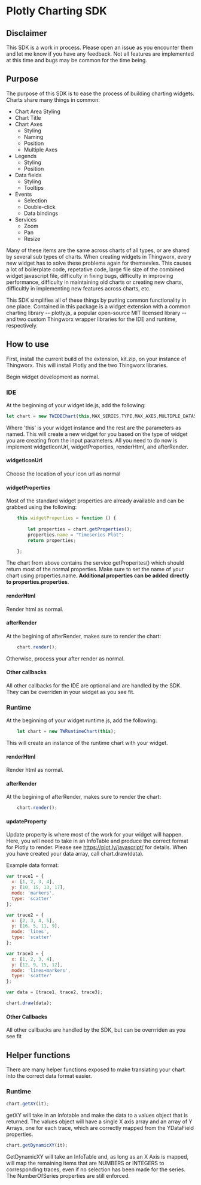 # Plotly Charting SDK

## Disclaimer
This SDK is a work in process. Please open an issue as you encounter them and let me know if you have any feedback. Not all features are implemented at this time and bugs may be common for the time being.

## Purpose
The purpose of this SDK is to ease the process of building charting widgets. 
Charts share many things in common:

* Chart Area Styling
* Chart Title
* Chart Axes
    * Styling
    * Naming
    * Position
    * Multiple Axes
* Legends
    * Styling
    * Position
* Data fields
    * Styling
    * Tooltips
* Events
    * Selection
    * Double-click
    * Data bindings
* Services
    * Zoom
    * Pan
    * Resize

Many  of these items are the same across charts of all types, or are shared by several sub types of charts. When creating widgets in Thingworx, every new widget has to solve these problems again for themsevles. This causes a lot of boilerplate code, repetative code, large file size of the combined widget javascript file, difficulty in fixing bugs, difficulty in improving performance, difficulty in maintaining old charts or creating new charts, difficultly in implementing new features across charts, etc.

This SDK simplifies all of these things by putting common functionality in one place. Contained in this package is a widget extension with a common charting library -- plotly.js, a popular open-source MIT licensed library -- and two custom Thingworx wrapper libraries for the IDE and runtime, respectively.

## How to use

First, install the current build of the extension, kit.zip, on your instance of Thingworx. This will install Plotly and the two Thingworx libraries. 

Begin widget development as normal.

### IDE
At the beginning of your widget ide.js, add the following:

```javascript
let chart = new TWIDEChart(this,MAX_SERIES,TYPE,MAX_AXES,MULTIPLE_DATASOURCES);
```
Where 'this' is your widget instance and the rest are the parameters as named. This will create a new widget for you based on the type of widget you are creating from the input parameters. All you need to do now is implement widgetIconUrl, widgetProperties, renderHtml, and afterRender.

#### widgetIconUrl
Choose the location of your icon url as normal

#### widgetProperties
Most of the standard widget properties are already available and can be grabbed using the following:
```javascript
    this.widgetProperties = function () {
		
		let properties = chart.getProperties();
		properties.name = "Timeseries Plot";
		return properties;
		
	};
```

The chart from above contains the service getProperites() which should return most of the normal properties. Make sure to set the name of your chart using properties.name. **Additional properties can be added directly to properties.properties**.


#### renderHtml
Render html as normal.

#### afterRender
At the begining of afterRender, makes sure to render the chart:
```javascript
    chart.render();
```
Otherwise, process your after render as normal.

#### Other callbacks
All other callbacks for the IDE are optional and are handled by the SDK. They can be overriden in your widget as you see fit.

### Runtime
At the beginning of your widget runtime.js, add the following:

```javascript	
    let chart = new TWRuntimeChart(this);
```
This will create an instance of the runtime chart with your widget. 

#### renderHtml
Render html as normal.

#### afterRender
At the begining of afterRender, makes sure to render the chart:
```javascript
    chart.render();
```

#### updateProperty

Update property is where most of the work for your widget will happen. Here, you will need to take in an InfoTable and produce the correct format for Plotly to render. Please see https://plot.ly/javascript/ for details. When you have created your data array, call chart.draw(data).

Example data format:
```javascript
var trace1 = {
  x: [1, 2, 3, 4],
  y: [10, 15, 13, 17],
  mode: 'markers',
  type: 'scatter'
};

var trace2 = {
  x: [2, 3, 4, 5],
  y: [16, 5, 11, 9],
  mode: 'lines',
  type: 'scatter'
};

var trace3 = {
  x: [1, 2, 3, 4],
  y: [12, 9, 15, 12],
  mode: 'lines+markers',
  type: 'scatter'
};

var data = [trace1, trace2, trace3];

chart.draw(data);
```

#### Other Callbacks

All other callbacks are handled by the SDK, but can be overrriden as you see fit


## Helper functions
There are many helper functions exposed to make translating your chart into the correct data format easier. 

### Runtime

```javascript
chart.getXY(it);
```
getXY will take in an infotable and make the data to a values object that is returned. The values object will have a single X axis array and an array of Y Arrays, one for each trace, which are correctly mapped from the YDataField properties.

```javascript
chart.getDynamicXY(it);
```

GetDynamicXY will take an InfoTable and, as long as an X Axis is mapped, will map the remaining items that are NUMBERS or INTEGERS to corresponding traces, even if no selection has been made for the series. The NumberOfSeries properties are still enforced.


